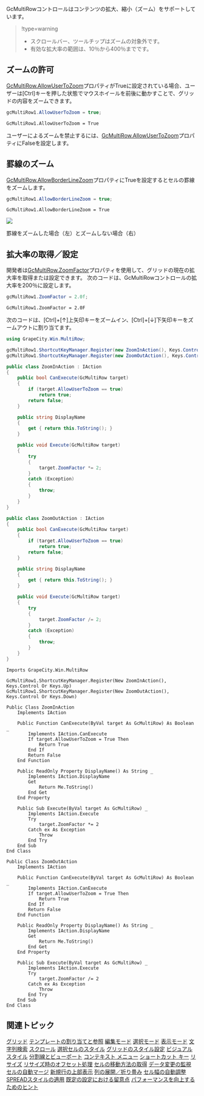 GcMultiRowコントロールはコンテンツの拡大、縮小（ズーム）をサポートしています。

> !type=warning
>
> * スクロールバー、ツールチップはズームの対象外です。
> * 有効な拡大率の範囲は、10％から400％までです。

## ズームの許可

[GcMultiRow.AllowUserToZoom](gcdocsite__documentlink?toc-item-id=74e30b5c-a013-4ead-927b-e2fbbeebea4b)プロパティがTrueに設定されている場合、ユーザーは[Ctrl]キーを押した状態でマウスホイールを前後に動かすことで、グリッドの内容をズームできます。

```csharp
gcMultiRow1.AllowUserToZoom = true;
```

```vbnet
GcMultiRow1.AllowUserToZoom = True
```
ユーザーによるズームを禁止するには、[GcMultiRow.AllowUserToZoom](gcdocsite__documentlink?toc-item-id=74e30b5c-a013-4ead-927b-e2fbbeebea4b)プロパティにFalseを設定します。

## 罫線のズーム

[GcMultiRow.AllowBorderLineZoom](gcdocsite__documentlink?toc-item-id=eaab8547-9243-4024-8f5d-0bfeba22b430)プロパティにTrueを設定するとセルの罫線をズームします。

```csharp
gcMultiRow1.AllowBorderLineZoom = true;
```

```vbnet
GcMultiRow1.AllowBorderLineZoom = True
```

![](/DOCUMENT_SITE_LINK_PREFIX_HERE/document-site-files/images/f148c511-6e98-4b55-9904-150a375d5825/images/userguide/grid_zoom_border.png)

罫線をズームした場合（左）とズームしない場合（右）

## 拡大率の取得／設定

開発者は[GcMultiRow.ZoomFactor](gcdocsite__documentlink?toc-item-id=7a0de1f2-e5d2-4396-b63f-728b5a440d4b)プロパティを使用して、グリッドの現在の拡大率を取得または設定できます。
次のコードは、GcMultiRowコントロールの拡大率を200％に設定します。
```csharp
gcMultiRow1.ZoomFactor = 2.0f;
```

```vbnet
GcMultiRow1.ZoomFactor = 2.0F
```
次のコードは、[Ctrl]+[↑]上矢印キーをズームイン、[Ctrl]+[↓]下矢印キーをズームアウトに割り当てます。
```csharp
using GrapeCity.Win.MultiRow; 

gcMultiRow1.ShortcutKeyManager.Register(new ZoomInAction(), Keys.Control | Keys.Up);
gcMultiRow1.ShortcutKeyManager.Register(new ZoomOutAction(), Keys.Control | Keys.Down);

public class ZoomInAction : IAction
{
    public bool CanExecute(GcMultiRow target)
    {
        if (target.AllowUserToZoom == true)
            return true;
        return false;
    }

    public string DisplayName
    {
        get { return this.ToString(); }
    }

    public void Execute(GcMultiRow target)
    {
        try
        {
            target.ZoomFactor *= 2;
        }
        catch (Exception)
        {
            throw;
        }
    }
}

public class ZoomOutAction : IAction
{
    public bool CanExecute(GcMultiRow target)
    {
        if (target.AllowUserToZoom == true)
            return true;
        return false;
    }

    public string DisplayName
    {
        get { return this.ToString(); }
    }

    public void Execute(GcMultiRow target)
    {
        try
        {
            target.ZoomFactor /= 2;
        }
        catch (Exception)
        {
            throw;
        }
    }
}
```

```vbnet
Imports GrapeCity.Win.MultiRow

GcMultiRow1.ShortcutKeyManager.Register(New ZoomInAction(), Keys.Control Or Keys.Up)
GcMultiRow1.ShortcutKeyManager.Register(New ZoomOutAction(), Keys.Control Or Keys.Down)

Public Class ZoomInAction
    Implements IAction

    Public Function CanExecute(ByVal target As GcMultiRow) As Boolean _
        Implements IAction.CanExecute
        If target.AllowUserToZoom = True Then
            Return True
        End If
        Return False
    End Function

    Public ReadOnly Property DisplayName() As String _
        Implements IAction.DisplayName
        Get
            Return Me.ToString()
        End Get
    End Property

    Public Sub Execute(ByVal target As GcMultiRow) _
        Implements IAction.Execute
        Try
            target.ZoomFactor *= 2
        Catch ex As Exception
            Throw
        End Try
    End Sub
End Class

Public Class ZoomOutAction
    Implements IAction

    Public Function CanExecute(ByVal target As GcMultiRow) As Boolean _
        Implements IAction.CanExecute
        If target.AllowUserToZoom = True Then
            Return True
        End If
        Return False
    End Function

    Public ReadOnly Property DisplayName() As String _
        Implements IAction.DisplayName
        Get
            Return Me.ToString()
        End Get
    End Property

    Public Sub Execute(ByVal target As GcMultiRow) _
        Implements IAction.Execute
        Try
            target.ZoomFactor /= 2
        Catch ex As Exception
            Throw
        End Try
    End Sub
End Class
```

## 関連トピック

[グリッド](gcdocsite__documentlink?toc-item-id=87ec6429-c3b9-4564-923f-f7c943ce00b9)
[テンプレートの割り当てと参照](gcdocsite__documentlink?toc-item-id=672f7dc1-1297-4293-87f6-f4d7ae30af83)
[編集モード](gcdocsite__documentlink?toc-item-id=1cd87acc-bf66-4bf7-bf75-b61800b830fb)
[選択モード](gcdocsite__documentlink?toc-item-id=05e1230b-6129-43d3-aa78-5b2cbf48ccba)
[表示モード](gcdocsite__documentlink?toc-item-id=e56c66d1-0481-4f06-a48c-d3c4d03893ef)
[文字列検索](gcdocsite__documentlink?toc-item-id=3b578791-7908-4795-8e61-b9f1e7339d21)
[スクロール](gcdocsite__documentlink?toc-item-id=2647ada3-b90d-4823-adf7-4fa4ef083123)
[選択セルのスタイル](gcdocsite__documentlink?toc-item-id=e04576cc-5bac-410c-9335-0dda134c922f)
[グリッドのスタイル設定](gcdocsite__documentlink?toc-item-id=77b3a184-61f9-4c3b-967b-dbb6f103acf0)
[ビジュアル スタイル](gcdocsite__documentlink?toc-item-id=860edbe2-0af7-4e60-876e-89187c42d483)
[分割線とビューポート](gcdocsite__documentlink?toc-item-id=09f1eccf-76eb-4979-ac29-c97731b2357d)
[コンテキスト メニュー](gcdocsite__documentlink?toc-item-id=cbf794e7-3362-41e9-b625-bd3e8130611b)
[ショートカット キー](gcdocsite__documentlink?toc-item-id=9cdbb6ad-e84e-441f-8f3f-ddd78af7b429)
[リサイズ](gcdocsite__documentlink?toc-item-id=4657f508-867c-455c-81b4-858e8f1d18d7)
[リサイズ時のオフセット処理](gcdocsite__documentlink?toc-item-id=e7471d46-a6b0-47fe-982d-8d4b7561d4e3)
[セルの移動方法の取得](gcdocsite__documentlink?toc-item-id=f3a0271e-fbeb-46ba-aa76-b99352d3e55c)
[データ変更の監視](gcdocsite__documentlink?toc-item-id=1aac18ae-c27c-46f5-bfec-e5872e7d2d1b)
[セルの自動マージ](gcdocsite__documentlink?toc-item-id=1d1e19b2-4282-48a3-ad92-603f73b3cc38)
[新規行の上部表示](gcdocsite__documentlink?toc-item-id=881b6d3e-e4d3-4271-b874-a972e9aef2c8)
[列の展開／折り畳み](gcdocsite__documentlink?toc-item-id=421066a5-9bfa-427f-a980-245ff290f1af)
[セル幅の自動調整](gcdocsite__documentlink?toc-item-id=0fb2df6a-d9df-47d2-8ae9-50185f2c488d)
[SPREADスタイルの適用](gcdocsite__documentlink?toc-item-id=9d7078b7-c6b3-420b-a282-9d08e8135b48)
[既定の設定における留意点](gcdocsite__documentlink?toc-item-id=707e6129-7446-4ccf-9b4b-574225dc0b02)
[パフォーマンスを向上するためのヒント](gcdocsite__documentlink?toc-item-id=78fbc71a-7acb-4af3-ae37-953454f8dece)